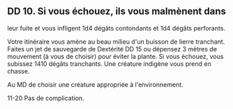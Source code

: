 ## DD 10. Si vous échouez, ils vous malmènent dans

leur fuite et vous infligent 1d4 dégâts contondants et
1d4 dégâts perforants.

Votre itinéraire vous amène au beau milieu d'un
buisson de lierre tranchant. Faites un jet de sauvegarde
de Dextérité DD 15 ou dépensez 3 mètres de
mouvement (à vous de choisir) pour éviter la plante. Si
vous échouez, vous subissez 1410 dégâts tranchants.
Une créature indigène vous prend en chasse.

Au MD de choisir une créature appropriée à
l'environnement.

11-20 Pas de complication.
